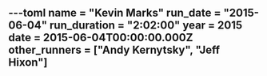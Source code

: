 ---toml
name = "Kevin Marks"
run_date = "2015-06-04"
run_duration = "2:02:00"
year = 2015
date = 2015-06-04T00:00:00.000Z
other_runners = ["Andy Kernytsky", "Jeff Hixon"]
---
